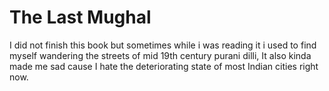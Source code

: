 # The Last Mughal

I did not finish this book but sometimes while i was reading it i used to find myself wandering the streets of mid 19th century purani dilli, It also kinda made me sad cause I hate the deteriorating state of most Indian cities right now.